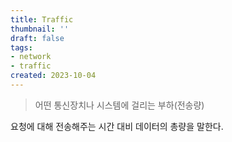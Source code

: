 ```yaml
---
title: Traffic
thumbnail: ''
draft: false
tags:
- network
- traffic
created: 2023-10-04
---
```



 > 
 > 어떤 통신장치나 시스템에 걸리는 부하(전송량)

요청에 대해 전송해주는 시간 대비 데이터의 총량을 말한다.
